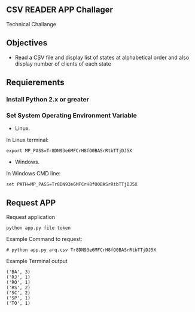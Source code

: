 ## CSV READER APP Challager
Technical Challange

## Objectives

* Read a CSV file and display list of states at alphabetical order and also display number of clients of each state

## Requierements

### Install Python 2.x or greater

### Set System Operating Environment Variable

* Linux.

In Linux terminal:

`export MP_PASS=Tr8DN93e6MFCrH8fO0BASrRtbTTjDJ5X`

* Windows.

In Windows CMD line:

`set PATH=MP_PASS=Tr8DN93e6MFCrH8fO0BASrRtbTTjDJ5X`

## Request APP 

Request application

`python app.py file token`

Example Command to request:

`# python app.py arq.csv Tr8DN93e6MFCrH8fO0BASrRtbTTjDJ5X`

Example Terminal output

```
('BA', 3)
('RJ', 1)
('RO', 1)
('RS', 2)
('SC', 2)
('SP', 1)
('TO', 1)
```
